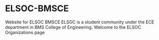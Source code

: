 # ELSOC-BMSCE
Website for ELSOC BMSCE
ELSOC is a student community under the ECE department in BMS College of Engineering.
Welcome to the ELSOC Organizations page
